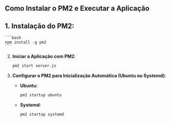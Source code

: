 ## Como Instalar o PM2 e Executar a Aplicação

## 1. Instalação do PM2:
    ```bash
    npm install -g pm2
    ```

2. **Iniciar a Aplicação com PM2**:
    ```bash
    pm2 start server.js
    ```

3. **Configurar o PM2 para Inicialização Automática (Ubuntu ou Systemd)**:
    - **Ubuntu**:
        ```bash
        pm2 startup ubuntu
        ```
    - **Systemd**:
        ```bash
        pm2 startup systemd
        ```
